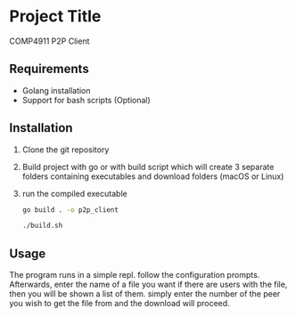 # Project Title

COMP4911 P2P Client

## Requirements

- Golang installation
- Support for bash scripts (Optional)

## Installation

1. Clone the git repository
2. Build project with go or with build script which will create 3 separate folders containing executables and download folders (macOS or Linux)
3. run the compiled executable

   ```sh
   go build . -o p2p_client 
   ```
   ```sh
   ./build.sh
   ```
   
## Usage

The program runs in a simple repl. follow the configuration prompts. Afterwards, enter the name of a file you want
if there are users with the file, then you will be shown a list of them. simply enter the number of the peer you
wish to get the file from and the download will proceed.

